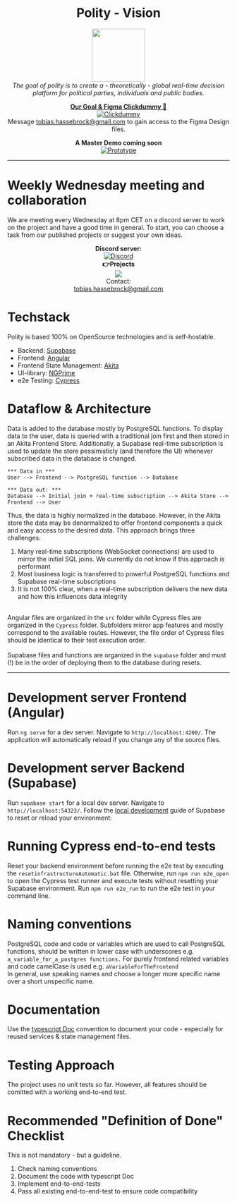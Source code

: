 <h1 align="center"> Polity - Vision </h1>
<p align="center">
  <img src="https://user-images.githubusercontent.com/35246325/187027016-86be54cf-53f9-4536-9b1e-c296a6381629.png" width="120px" height="120px"/>
  <br>
  <i>The goal of polity is to create a - theoretically - global real-time decision platform for political parties, individuals and public bodies.
</i>
  <br>
</p>


<p align="center">
  <a href="https://www.figma.com/proto/cAT8Aonu8P7ojwgnKcVlkz/Polity?node-id=51098%3A4670"><strong>Our Goal & Figma Clickdummy 🚀</strong></a>
  <br>
    <a href="https://www.figma.com/proto/cAT8Aonu8P7ojwgnKcVlkz/Polity?node-id=51098%3A4670"><img src="https://img.shields.io/badge/Clickdummy-up-brightgreen" alt="Clickdummy" /></a>
  </a>
  <br>
  Message <a href="tobias.hassebrock@gmail.com">tobias.hassebrock@gmail.com</a> to gain access to the Figma Design files.
</p>

<p align="center">
  <stong><strong>A Master Demo coming soon</strong>
  <br>
    <a href=""><img src="https://img.shields.io/badge/Prototype-soon-red" alt="Prototype" /></a>
</p>
  
<hr>

<h1>Weekly Wednesday meeting and collaboration </h1>
    
We are meeting every Wednesday at 8pm CET on a discord server to work on the project and have a good time in general. To start, you can choose a task from our published projects or suggest your own ideas.

<p align="center">
  <strong>Discord server:</strong>
  <br>
  <a href="https://discord.gg/5bpnZ5ys"><img src="https://img.shields.io/badge/Discord-up-brightgreen" alt="Discord" /></a>
  <br>
  <strong>👉Projects</strong>
  <br>
  <a href=""><img src="https://img.shields.io/badge/Projects-soon-red" /></a>
  <br>
  Contact:
  <br>
  <a href="tobias.hassebrock@gmail.com">tobias.hassebrock@gmail.com</a>
</p>

<h1>Techstack</h1>
Polity is based 100% on OpenSource technologies and is self-hostable.

<ul>
  <li>Backend: <a href="https://github.com/supabase/supabase">Supabase</a></li>
  <li>Frontend: <a href="https://github.com/angular/angular">Angular</a></li>
  <li>Frontend State Management: <a href="https://github.com/salesforce/akita">Akita</a></li>
  <li>UI-library: <a href="https://github.com/primefaces/primeng">NGPrime</a></li>
  <li>e2e Testing: <a href="https://github.com/cypress-io/cypress">Cypress</a></li>
</ul>

<h1> Dataflow & Architecture</h1>
Data is added to the database mostly by PostgreSQL functions. To display data to the user, data is queried with a traditional join first and then stored in an Akita Frontend Store. Additionally, a Supabase real-time subscription is used to update the store pessimisticly (and therefore the UI) whenever subscribed data in the database is changed.

    *** Data in ***
    User --> Frontend --> PostgreSQL function --> Database
    
    *** Data out: ***
    Database --> Initial join + real-time subscription --> Akita Store --> Frontend --> User

Thus, the data is highly normalized in the database. However, in the Akita store the data may be denormalized to offer frontend components a quick and easy access to the desired data. This approach brings three challenges:
<ol>
  <li>Many real-time subscriptions (WebSocket connections) are used to mirror the initial SQL joins. We currently do not know if this approach is performant</li>
   <li>Most business logic is transferred to powerful PostgreSQL functions and Supabase real-time subscriptions</li>
  <li>It is not 100% clear, when a real-time subscription delivers the new data and how this influences data integrity</li>
</ol>
<br>
Angular files are organized in the <code>src</code> folder while Cypress files are organized in the <code>Cypress</code> folder. Subfolders mirror app features and mostly correspond to the available routes. However, the file order of Cypress files should be identical to their test execution order.
<br>
<br>
Supabase files and functions are organized in the <code>supabase</code> folder and must (!) be in the order of deploying them to the database during resets.
<hr>
<h1>Development server Frontend (Angular)</h1>
Run <code>ng serve</code> for a dev server. Navigate to <code>http://localhost:4200/</code>. The application will automatically reload if you change any of the source files.

<h1>Development server Backend (Supabase)</h1>
Run <code>supabase start</code> for a local dev server. Navigate to <code>http://localhost:54323/</code>. Follow the <a href="https://supabase.com/docs/guides/cli/local-development">local development<a/> guide of Supabase to reset or reload your environment:

<h1>Running Cypress end-to-end tests</h1>
Reset your backend environment before running the e2e test by executing the <code>resetinfrastructureAutomatic.bat</code> file. Otherwise, run <code>npm run e2e_open</code> to open the Cypress test runner and execute tests without resetting your Supabase environment. Run <code>npm run e2e_run</code> to run the e2e test in your command line.

<h1>Naming conventions</h1>
PostgreSQL code and code or variables which are used to call PostgreSQL functions, should be written in lower case with underscores e.g. <code>a_variable_for_a_postgres functions.</code> For purely frontend related variables and code camelCase is used e.g. <code>aVariableForTheFrontend</code>
<br>
In general, use speaking names and choose a longer more specific name over a short unspecific name.

<h1>Documentation</h1>
  Use the <a href="https://tsdoc.org/">typescript Doc</a> convention to document your code - especially for reused services & state management files.

<h1>Testing Approach</h1>
The project uses no unit tests so far. However, all features should be comitted with a working end-to-end test.

<h1>Recommended "Definition of Done" Checklist</h1>
This is not mandatory - but a guideline.
<ol>
  <li>Check naming conventions</li>
  <li>Document the code with typescript Doc</li>
  <li>Implement end-to-end-tests</li>
  <li>Pass all existing end-to-end-test to ensure code compatibility</li>
</ol>
